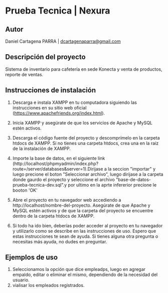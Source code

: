 # Prueba Tecnica | Nexura

## Autor
Daniel Cartagena PARRA | dcartagenaparra@gmail.com

## Descripción del proyecto
Sistema de inventario para cafetería en sede Konecta y venta de productos, reporte de ventas.

## Instrucciones de instalación

1. Descarga e instala XAMPP en tu computadora siguiendo las instrucciones en su sitio web oficial (https://www.apachefriends.org/index.html).

2. Inicia XAMPP y asegúrate de que los servicios de Apache y MySQL estén activos.

3. Descarga el código fuente del proyecto y descomprímelo en la carpeta htdocs de XAMPP. Si no tienes una carpeta htdocs, crea una en la raíz de la instalación de XAMPP.

4. Importe la base de datos, en el siguiente link
(http://localhost/phpmyadmin/index.php?route=/server/databases&server=1).Dirijase a la seccion "importar" y luego precione el boton "Seleccionar archivo", luego dirijase a la carpeta donde gaurdo el proyecto y seleccione el archivo "base-de-datos-prueba-tecnica-dev.sql".y por ultimo en la aprte infererior precione le booton 'OK'

5. Abre el proyecto en tu navegador web accediendo a http://localhost/nombre-del-proyecto. Asegúrate de que Apache y MySQL estén activos y de que la carpeta del proyecto se encuentre dentro de la carpeta htdocs de XAMPP.

6. Si todo ha ido bien, deberías poder acceder al proyecto en tu navegador y utilizarlo como se describe en las instrucciones de uso. Espero que estas instrucciones te sean de ayuda. Si tienes alguna otra pregunta o necesitas más ayuda, no dudes en preguntar.

## Ejemplos de uso

1. Seleccionamos la opción que dice empleadps, luego en agregar empaldo, editar o eliminar el mismo, dependiendo de la necesidad del usuario.
2. vialisar los empleados registrados.

